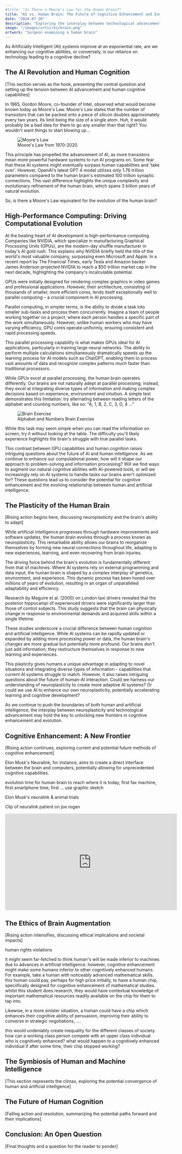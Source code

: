 ```yaml
---
#title: "Is There a Moore's Law for the Human Brain?"
title: "AI vs. Human Brain: The Future of Cognitive Enhancement and Evolution"
date: "2024-07-30"
description: "Exploring the interplay between technological advancements in Artificial Intelligence and the evolution of the human brain."
image: "/images/articles/brain.png"
artwork: "Surgeon examining a human brain"
---
```


As Artificially Intelligent (AI) systems improve at an exponential rate, are we enhancing our cognitive abilities, or
conversely, is our reliance on technology leading to a cognitive decline?

## The AI Revolution and Human Cognition

[This section serves as the hook, presenting the central question and setting up the tension between AI advancement and human cognitive capabilities]

In 1965, Gordon Moore, co-founder of Intel, observed what would become known today as Moore's Law. Moore's Law states
that the number of transistors
that can be packed onto a piece of silicon doubles approximately every two years. Its limit being the size of a single
atom.
_Huh,_ it would probably be a bad idea for them to go any smaller than that right? You wouldn't want things to start
blowing up...

<figure>
  <img src="https://patrickprunty.com/images/articles/moores-law.jpg" alt="Moore's Law">
  <figcaption>Moore's Law from 1970-2020.</figcaption>
</figure>

This principle has propelled the advancement of AI, as more transistors mean more powerful hardware systems to run AI
programs on. Some fear that these AI systems might eventually surpass human capabilities and 'take over'. However,
OpenAI's latest GPT 4 model utilizes only 1.76 trillion
parameters compared to the human brain's estimated 100 trillion synaptic connections. This vast
difference highlights the unique complexity and evolutionary refinement of the human brain, which spans 3 billion years
of natural evolution.

So, is there a Moore's Law equivalent for the evolution of the human brain?

[//]: # (<iframe width="560" height="315" src="https://www.youtube.com/embed/aQ5PeJjZqBY?si=UIpTD8eXlovMaIoX" title="YouTube video player" frameborder="0" allow="accelerometer; autoplay; clipboard-write; encrypted-media; gyroscope; picture-in-picture; web-share" referrerpolicy="strict-origin-when-cross-origin" allowfullscreen></iframe>)

## High-Performance Computing: Driving Computational Evolution

At the beating heart of AI development is high-performance computing. Companies like NVIDIA, which specialize in
manufacturing Graphical Processing Units (GPUs), are the modern-day shuffle manufacturer in today's AI gold rush. This
explains why NVIDIA briefly held the title of the world's most valuable company, surpassing even Microsoft and Apple. In
a recent report by The Financial Times, early Tesla and Amazon backer James Anderson projected NVIDIA to reach a $50
trillion market cap in the next decade, highlighting the company's incalculable potential.

GPUs were initially designed for rendering complex graphics in video games and professional applications. However, their
architecture, consisting of thousands of smaller, more efficient cores, lends itself exceptionally well to parallel
computing – a crucial component in AI processing.

Parallel computing, in simpler terms, is the ability to divide a task into smaller sub-tasks and process them
concurrently. Imagine a team of people working together on a project, where each person handles a specific part of the
work simultaneously. However, unlike human workers who may have varying efficiency, GPU cores operate uniformly,
ensuring consistent and rapid processing speeds.

This parallel processing capability is what makes GPUs ideal for AI applications, particularly in training large neural
networks. The ability to perform multiple calculations simultaneously dramatically speeds up the learning process for AI
models such as ChatGPT, enabling them to process vast amounts of data and recognize complex patterns much faster than
traditional
processors.

While GPUs excel at parallel processing, the human brain operates differently. Our brains are not naturally adept at
parallel processing; instead, they excel at integrating diverse types of information and making complex decisions based
on experience, environment and intuition. A simple test demonstrates this limitation: try alternating between reading letters of the
alphabet and counting numbers, like so: "A, 1, B, 2, C, 3, D, 4 ..."

<figure>
  <img src="https://patrickprunty.com/images/articles/table.png" alt="Brain Exercise">
  <figcaption>Alphabet and Numbers Brain Exercise</figcaption>
</figure>

While this task may seem simple when you can read the information on screen, try it without looking at the table. The
difficulty you'll likely experience highlights the brain's struggle with true parallel tasks.

This contrast between GPU capabilities and human cognition raises intriguing questions about the future of AI and human
intelligence. As we continue to enhance our computational power, how will it shape our approach to problem-solving and
information processing? Will we find ways to augment our natural cognitive abilities with AI-powered tools, or will we
increasingly rely on AI systems to handle tasks our brains aren't optimized for? These questions lead us to consider the
potential for cognitive enhancement and the evolving relationship between human and artificial intelligence.

## The Plasticity of the Human Brain

[Rising action begins here, discussing neuroplasticity and the brain's ability to adapt]

While artificial intelligence progresses through hardware improvements and software updates, the human brain evolves
through a process known as neuroplasticity. This remarkable ability allows our brains to reorganize themselves
by forming new neural connections throughout life, adapting to new experiences, learning, and even recovering from brain
injuries.

The driving force behind the brain's evolution is fundamentally different from that of machines. Where AI systems rely
on external programming and data input, the human brain is shaped by a complex interplay of genetics, environment, and
experience. This dynamic process has been honed over millions of years of evolution, resulting in an organ of
unparalleled adaptability and efficiency.

Research by Maguire et al. (2000) on London taxi drivers revealed that the posterior hippocampi of experienced drivers
were significantly larger than those of control subjects. This study suggests that the brain can physically change in
response to environmental demands and acquired skills within a single lifetime.

These studies underscore a crucial difference between human cognition and artificial intelligence. While AI systems can
be rapidly updated or expanded by adding more processing power or data, the human brain's changes are more gradual but
potentially more profound. Our brains don't just add information; they restructure themselves in response to new
learning and experiences.

This plasticity gives humans a unique advantage in adapting to novel situations and integrating diverse types of
information - capabilities that current AI systems struggle to match. However, it also raises intriguing questions about
the future of human-AI interaction. Could we harness our understanding of neuroplasticity to create more adaptive AI
systems? Or could we use AI to enhance our own neuroplasticity, potentially accelerating learning and cognitive
development?

As we continue to push the boundaries of both human and artificial intelligence, the interplay between neuroplasticity
and technological advancement may hold the key to unlocking new frontiers in cognitive enhancement and evolution.

## Cognitive Enhancement: A New Frontier

[Rising action continues, exploring current and potential future methods of cognitive enhancement]

Elon Musk's Neuralink, for instance, aims to create a direct interface between the brain and computers, potentially
allowing for unprecedented cognitive capabilities.

evolution time for human brain to reach where it is today, first fax machine, first smartphone time, first ... use
graphic sketch

Elon Musk's neuralink & animal trials

Clip of neuralink patient on joe rogan

<iframe width="560" height="315" src="https://www.youtube.com/embed/887IX4RqaIU?si=69Jt9KlCY9raDx8Z" title="YouTube video player" frameborder="0" allow="accelerometer; autoplay; clipboard-write; encrypted-media; gyroscope; picture-in-picture; web-share" referrerpolicy="strict-origin-when-cross-origin" allowfullscreen></iframe>

## The Ethics of Brain Augmentation

[Rising action intensifies, discussing ethical implications and societal impacts]

human rights violations

it might seem far-fetched to think human's will be made inferior to machines due to advances in artificial intelligence.
however,
cognitive enhancement might make some humans inferior to other cognitively enhanced humans. For example, take a human
with noticeably advanced mathematical skills. this human could pay, perhaps for high price initially, to have a human
chip, speciifically
designed for cognitive enhancement of mathematical studies. whilst this student does research, they would have
contextual
knowledge of important mathematical resources readily available on the chip for them to tap into.

Likewise, in a more sinister situation, a human could have a chip which enhances their cognitive ability of persuasion,
improving their ability to converse in strategic negotiations, ....

this would undeniably create inequality for the different classes of society. how can a working class person compete
with
an upper class individual who is cognitively enhanced? what would happen to a cognitively enhanced individual if after
some time, their
chip stopped working?

## The Symbiosis of Human and Machine Intelligence

[This section represents the climax, exploring the potential convergence of human and artificial intelligence]

## The Future of Human Cognition

[Falling action and resolution, summarizing the potential paths forward and their implications]

## Conclusion: An Open Question

[Final thoughts and a question for the reader to ponder]
